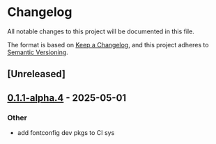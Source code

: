 # Changelog

All notable changes to this project will be documented in this file.

The format is based on [Keep a Changelog](https://keepachangelog.com/en/1.0.0/),
and this project adheres to [Semantic Versioning](https://semver.org/spec/v2.0.0.html).

## [Unreleased]

## [0.1.1-alpha.4](https://github.com/flashbots/contender/releases/tag/contender_core-v0.1.1-alpha.4) - 2025-05-01

### Other

- add fontconfig dev pkgs to CI sys
